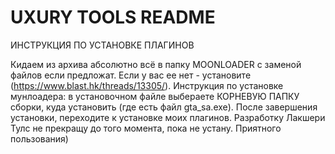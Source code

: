 # UXURY TOOLS README

ИНСТРУКЦИЯ ПО УСТАНОВКЕ ПЛАГИНОВ

Кидаем из архива абсолютно всё в папку MOONLOADER с заменой файлов если предложат. Если у вас ее нет - установите (https://www.blast.hk/threads/13305/).
Инструкция по установке мунлоадера: в установочном файле выбераете КОРНЕВУЮ ПАПКУ сборки, куда установить (где есть файл gta_sa.exe). После завершения установки, переходите к установке моих плагинов.
Разработку Лакшери Тулс не прекращу до того момента, пока не устану. Приятного пользования)
